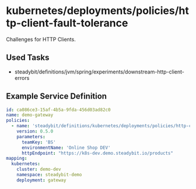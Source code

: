 # kubernetes/deployments/policies/http-client-fault-tolerance

Challenges for HTTP Clients.

## Used Tasks

- steadybit/definitions/jvm/spring/experiments/downstream-http-client-errors

## Example Service Definition

````yaml
id: ca086ce3-15af-4b5a-9fda-456d03ad82c0
name: demo-gateway
policies:
  - name: 'steadybit/definitions/kubernetes/deployments/policies/http-client-fault-tolerance'
    version: 0.5.0
    parameters:
      teamKey: 'BS'
      environmentName: 'Online Shop DEV'
      httpEndpoint: "https://k8s-dev.demo.steadybit.io/products"
mapping:
  kubernetes:
    cluster: demo-dev
    namespace: steadybit-demo
    deployment: gateway
````